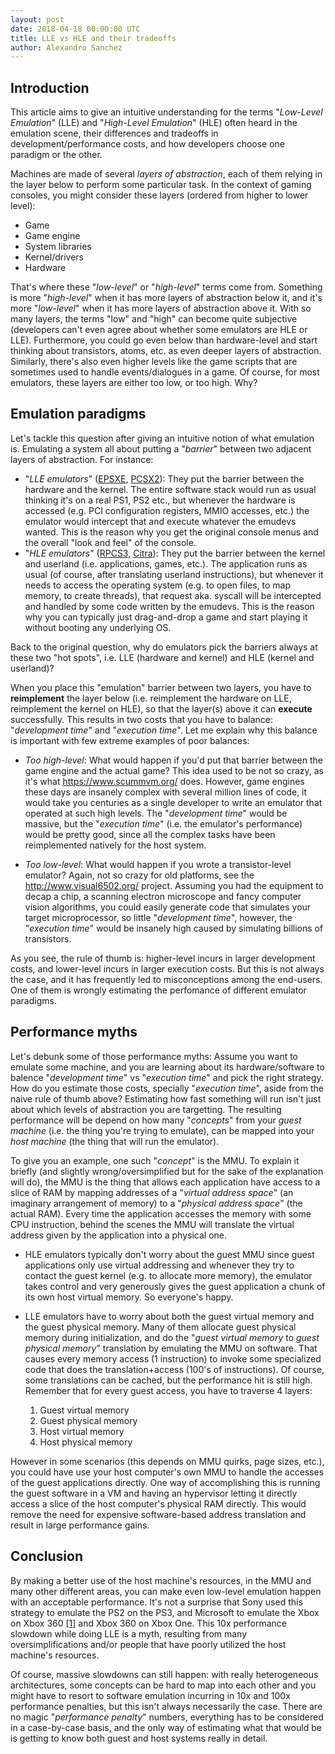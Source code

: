 ```yaml
---
layout: post
date: 2018-04-18 00:00:00 UTC
title: LLE vs HLE and their tradeoffs
author: Alexandro Sanchez
---
```


## Introduction

This article aims to give an intuitive understanding for the terms "*Low-Level Emulation*" (LLE) and "*High-Level Emulation*" (HLE) often heard in the emulation scene, their differences and tradeoffs in development/performance costs, and how developers choose one paradigm or the other.

Machines are made of several *layers of abstraction*, each of them relying in the layer below to perform some particular task. In the context of gaming consoles, you might consider these layers (ordered from higher to lower level):

- Game
- Game engine
- System libraries
- Kernel/drivers
- Hardware
 
That's where these "*low-level*" or "*high-level*" terms come from. Something is more "*high-level*" when it has more layers of abstraction below it, and it's more "*low-level*" when it has more layers of abstraction above it. With so many layers, the terms "low" and "high" can become quite subjective (developers can't even agree about whether some emulators are HLE or LLE). Furthermore, you could go even below than hardware-level and start thinking about transistors, atoms, etc. as even deeper layers of abstraction. Similarly, there's also even higher levels like the game scripts that are sometimes used to handle events/dialogues in a game. Of course, for most emulators, these layers are either too low, or too high. Why?

## Emulation paradigms

Let's tackle this question after giving an intuitive notion of what emulation is. Emulating a system all about putting a "*barrier*" between two adjacent layers of abstraction. For instance:
 
- "*LLE emulators*" ([EPSXE](http://www.epsxe.com/), [PCSX2](https://pcsx2.net/)): They put the barrier between the hardware and the kernel. The entire software stack would run as usual thinking it's on a real PS1, PS2 etc., but whenever the hardware is accessed (e.g. PCI configuration registers, MMIO accesses, etc.) the emulator would intercept that and execute whatever the emudevs wanted. This is the reason why you get the original console menus and the overall "look and feel" of the console.
- "*HLE emulators*" ([RPCS3](https://rpcs3.net/), [Citra](https://citra-emu.org/)): They put the barrier between the kernel and userland (i.e. applications, games, etc.). The application runs as usual (of course, after translating userland instructions), but whenever it needs to access the operating system (e.g. to open files, to map memory, to create threads), that request aka. syscall will be intercepted and handled by some code written by the emudevs. This is the reason why you can typically just drag-and-drop a game and start playing it without booting any underlying OS.
 
Back to the original question, why do emulators pick the barriers always at these two "hot spots", i.e. LLE (hardware and kernel) and HLE (kernel and userland)?
 
When you place this "emulation" barrier between two layers, you have to **reimplement** the layer below (i.e. reimplement the hardware on LLE, reimplement the kernel on HLE), so that the layer(s) above it can **execute** successfully. This results in two costs that you have to balance: "*development time*" and "*execution time*". Let me explain why this balance is important with few extreme examples of poor balances:
 
- *Too high-level*: What would happen if you'd put that barrier between the game engine and the actual game? This idea used to be not so crazy, as it's what https://www.scummvm.org/ does. However, game engines these days are insanely complex with several million lines of code, it would take you centuries as a single developer to write an emulator that operated at such high levels. The "*development time*" would be massive, but the "*execution time*" (i.e. the emulator's performance) would be pretty good, since all the complex tasks have been reimplemented natively for the host system.
 
- *Too low-level*: What would happen if you wrote a transistor-level emulator? Again, not so crazy for old platforms, see the http://www.visual6502.org/ project. Assuming you had the equipment to decap a chip, a scanning electron microscope and fancy computer vision algorithms, you could easily generate code that simulates your target microprocessor, so little "*development time*", however, the "*execution time*" would be insanely high caused by simulating billions of transistors.
 
As you see, the rule of thumb is: higher-level incurs in larger development costs, and lower-level incurs in larger execution costs. But this is not always the case, and it has frequently led to misconceptions among the end-users. One of them is wrongly estimating the perfomance of different emulator paradigms.

## Performance myths

Let's debunk some of those performance myths: Assume you want to emulate some machine, and you are learning about its hardware/software to balence "*development time*" vs "*execution time*" and pick the right strategy. How do you estimate those costs, specially "*execution time*", aside from the naive rule of thumb above? Estimating how fast something will run isn't just about which levels of abstraction you are targetting. The resulting performance will be depend on how many "*concepts*" from your *guest machine* (i.e. the thing you're trying to emulate), can be mapped into your *host machine* (the thing that will run the emulator).
 
To give you an example, one such "*concept*" is the MMU. To explain it briefly (and slightly wrong/oversimplified but for the sake of the explanation will do), the MMU is the thing that allows each application have access to a slice of RAM by mapping addresses of a "*virtual address space*" (an imaginary arrangement of memory) to a "*physical address space*" (the actual RAM). Every time the application accesses the memory with some CPU instruction, behind the scenes the MMU will translate the virtual address given by the application into a physical one.
 
- HLE emulators typically don't worry about the guest MMU since guest applications only use virtual addressing and whenever they try to contact the guest kernel (e.g. to allocate more memory), the emulator takes control and very generously gives the guest application a chunk of its own host virtual memory. So everyone's happy.
 
- LLE emulators have to worry about both the guest virtual memory and the guest physical memory. Many of them allocate guest physical memory during initialization, and do the "*guest virtual memory* to *guest physical memory*" translation by emulating the MMU on software. That causes every memory access (1 instruction) to invoke some specialized code that does the translation+access (100's of instructions). Of course, some translations can be cached, but the performance hit is still high. Remember that for every guest access, you have to traverse 4 layers:

    1. Guest virtual memory
    2. Guest physical memory
    3. Host virtual memory
    4. Host physical memory
 
However in some scenarios (this depends on MMU quirks, page sizes, etc.), you could have use your host computer's own MMU to handle the accesses of the guest applications directly. One way of accomplishing this is running the guest software in a VM and having an hypervisor letting it directly access a slice of the host computer's physical RAM directly. This would remove the need for expensive software-based address translation and result in large performance gains.

## Conclusion

By making a better use of the host machine's resources, in the MMU and many other different areas, you can make even low-level emulation happen with an acceptable performance. It's not a surprise that Sony used this strategy to emulate the PS2 on the PS3, and Microsoft to emulate the Xbox on Xbox 360 [[1]](http://michaelbrundage.com/project/xbox-360-emulator/) and Xbox 360 on Xbox One. This 10x performance slowdown while doing LLE is a myth, resulting from many oversimplifications and/or people that have poorly utilized the host machine's resources.
 
Of course, massive slowdowns can still happen: with really heterogeneous architectures, some concepts can be hard to map into each other and you might have to resort to software emulation incurring in 10x and 100x performance penalties, but this isn't always necessarily the case. There are no magic "*performance penalty*" numbers, everything has to be considered in a case-by-case basis, and the only way of estimating what that would be is getting to know both guest and host systems really in detail.
